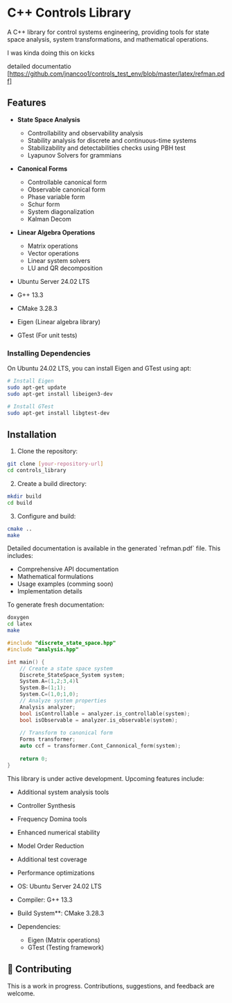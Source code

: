 # C++ Controls Library

A C++ library for control systems engineering, providing tools for state space analysis, system transformations, and mathematical operations.

I was kinda doing this on kicks

detailed documentatio [https://github.com/jnancoo1/controls_test_env/blob/master/latex/refman.pdf]
## Features

- **State Space Analysis**
  - Controllability and observability analysis
  - Stability analysis for discrete and continuous-time systems
  - Stabilizability and detectabilities checks using PBH test
  - Lyapunov Solvers for grammians 

- **Canonical Forms**
  - Controllable canonical form
  - Observable canonical form
  - Phase variable form
  - Schur form
  - System diagonalization
  - Kalman Decom 

- **Linear Algebra Operations**
  - Matrix operations
  - Vector operations
  - Linear system solvers
  - LU and QR decomposition


- Ubuntu Server 24.02 LTS
- G++ 13.3
- CMake 3.28.3
- Eigen (Linear algebra library)
- GTest (For unit tests)

### Installing Dependencies

On Ubuntu 24.02 LTS, you can install Eigen and GTest using apt:

```bash
# Install Eigen
sudo apt-get update
sudo apt-get install libeigen3-dev

# Install GTest
sudo apt-get install libgtest-dev
```

## Installation

1. Clone the repository:
```bash
git clone [your-repository-url]
cd controls_library
```

2. Create a build directory:
```bash
mkdir build
cd build
```

3. Configure and build:
```bash
cmake ..
make
```


Detailed documentation is available in the generated \`refman.pdf\` file. This includes:
- Comprehensive API documentation
- Mathematical formulations
- Usage examples (comming soon)
- Implementation details

To generate fresh documentation:
```bash
doxygen
cd latex
make
```


```cpp
#include "discrete_state_space.hpp"
#include "analysis.hpp"

int main() {
    // Create a state space system
    Discrete_StateSpace_System system;
    System.A=(1,2;3,4)l
    System.B=(1;1);
    System.C=(1,0;1,0);
    // Analyze system properties
    Analysis analyzer;
    bool isControllable = analyzer.is_controllable(system);
    bool isObservable = analyzer.is_observable(system);
    
    // Transform to canonical form
    Forms transformer;
    auto ccf = transformer.Cont_Cannonical_form(system);
    
    return 0;
}
```


This library is under active development. Upcoming features include:
- Additional system analysis tools
- Controller Synthesis
- Frequency Domina tools
- Enhanced numerical stability
- Model Order Reduction
- Additional test coverage
- Performance optimizations


- OS: Ubuntu Server 24.02 LTS
- Compiler: G++ 13.3
- Build System**: CMake 3.28.3
- Dependencies:
  - Eigen (Matrix operations)
  - GTest (Testing framework)


## 👥 Contributing

This is a work in progress. Contributions, suggestions, and feedback are welcome.
